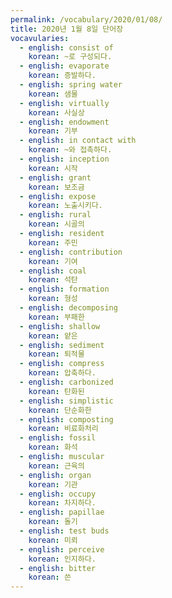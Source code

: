```yaml
---
permalink: /vocabulary/2020/01/08/
title: 2020년 1월 8일 단어장
vocavularies:
  - english: consist of
    korean: ~로 구성되다.
  - english: evaporate
    korean: 증발하다.
  - english: spring water
    korean: 샘물
  - english: virtually
    korean: 사실상
  - english: endowment
    korean: 기부
  - english: in contact with
    korean: ~와 접촉하다.
  - english: inception
    korean: 시작
  - english: grant
    korean: 보조금
  - english: expose
    korean: 노출시키다.
  - english: rural
    korean: 시골의
  - english: resident
    korean: 주민
  - english: contribution
    korean: 기여
  - english: coal
    korean: 석탄
  - english: formation
    korean: 형성
  - english: decomposing
    korean: 부패한
  - english: shallow
    korean: 얕은
  - english: sediment
    korean: 퇴적물
  - english: compress
    korean: 압축하다.
  - english: carbonized
    korean: 탄화된
  - english: simplistic
    korean: 단순화한
  - english: composting
    korean: 비료화처리
  - english: fossil
    korean: 화석
  - english: muscular
    korean: 근육의
  - english: organ
    korean: 기관
  - english: occupy
    korean: 차지하다.
  - english: papillae
    korean: 돌기
  - english: test buds
    korean: 미뢰
  - english: perceive
    korean: 인지하다.
  - english: bitter
    korean: 쓴
---
```

